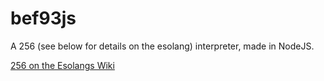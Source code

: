 # bef93js

A 256 (see below for details on the esolang) interpreter, made in NodeJS.

[256 on the Esolangs Wiki](https://esolangs.org/wiki/256)
